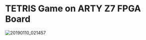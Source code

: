 
# TETRIS Game on ARTY Z7 FPGA Board




![20190110_021457](https://user-images.githubusercontent.com/7684011/50936025-22472200-147f-11e9-81c9-615897a50930.jpg)
